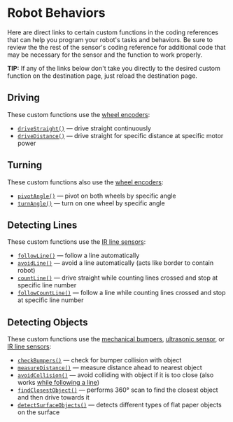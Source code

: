 # Robot Behaviors

Here are direct links to certain custom functions in the coding references that can help you program your robot's tasks and behaviors. Be sure to review the the rest of the sensor's coding reference for additional code that may be necessary for the sensor and the function to work properly.

**TIP:** If any of the links below don't take you directly to the desired custom function on the destination page, just reload the destination page.

## Driving

These custom functions use the [wheel encoders](https://github.com/idewcomputing/code-robotics/tree/a64094b0d9c5c1da17c73efd3f8730c1ce974c2a/references/wheel-encoders.md):

* [`driveStraight()`](https://github.com/idewcomputing/code-robotics/tree/a64094b0d9c5c1da17c73efd3f8730c1ce974c2a/references/wheel-encoders.md#drive-straight-continuously) — drive straight continuously
* [`driveDistance()`](https://github.com/idewcomputing/code-robotics/tree/a64094b0d9c5c1da17c73efd3f8730c1ce974c2a/references/wheel-encoders.md#drive-straight-for-specific-distance) — drive straight for specific distance at specific motor power

## Turning

These custom functions also use the [wheel encoders](https://github.com/idewcomputing/code-robotics/tree/a64094b0d9c5c1da17c73efd3f8730c1ce974c2a/references/wheel-encoders.md):

* [`pivotAngle()`](https://github.com/idewcomputing/code-robotics/tree/a64094b0d9c5c1da17c73efd3f8730c1ce974c2a/references/wheel-encoders.md#pivot-both-wheels-by-specific-angle) — pivot on both wheels by specific angle
* [`turnAngle()`](https://github.com/idewcomputing/code-robotics/tree/a64094b0d9c5c1da17c73efd3f8730c1ce974c2a/references/wheel-encoders.md#turn-on-one-wheel-by-specific-angle) — turn on one wheel by specific angle

## Detecting Lines

These custom functions use the [IR line sensors](https://github.com/idewcomputing/code-robotics/tree/a64094b0d9c5c1da17c73efd3f8730c1ce974c2a/references/ir-line-sensors.md):

* [`followLine()`](https://github.com/idewcomputing/code-robotics/tree/a64094b0d9c5c1da17c73efd3f8730c1ce974c2a/references/ir-line-sensors.md#follow-line-automatically) — follow a line automatically
* [`avoidLine()`](https://github.com/idewcomputing/code-robotics/tree/a64094b0d9c5c1da17c73efd3f8730c1ce974c2a/references/ir-line-sensors.md#avoid-line-automatically) — avoid a line automatically \(acts like border to contain robot\)
* [`countLine()`](https://github.com/idewcomputing/code-robotics/tree/a64094b0d9c5c1da17c73efd3f8730c1ce974c2a/references/ir-line-sensors.md#count-lines-and-stop-at-target-number) — drive straight while counting lines crossed and stop at specific line number
* [`followCountLine()`](https://github.com/idewcomputing/code-robotics/tree/a64094b0d9c5c1da17c73efd3f8730c1ce974c2a/references/ir-line-sensors.md#follow-line-while-counting-lines-crossed) — follow a line while counting lines crossed and stop at specific line number

## Detecting Objects

These custom functions use the [mechanical bumpers](https://github.com/idewcomputing/code-robotics/tree/a64094b0d9c5c1da17c73efd3f8730c1ce974c2a/references/mechanical-bumpers.md), [ultrasonic sensor](https://github.com/idewcomputing/code-robotics/tree/a64094b0d9c5c1da17c73efd3f8730c1ce974c2a/references/ultrasonic-sensor.md), or [IR line sensors](https://github.com/idewcomputing/code-robotics/tree/a64094b0d9c5c1da17c73efd3f8730c1ce974c2a/references/ir-line-sensors.md):

* [`checkBumpers()`](https://github.com/idewcomputing/code-robotics/tree/a64094b0d9c5c1da17c73efd3f8730c1ce974c2a/references/mechanical-bumpers.md#check-bumpers-for-collisions) — check for bumper collision with object
* [`measureDistance()`](https://github.com/idewcomputing/code-robotics/tree/a64094b0d9c5c1da17c73efd3f8730c1ce974c2a/references/ultrasonic-sensor.md#measure-distance-to-object) — measure distance ahead to nearest object
* [`avoidCollision()`](https://github.com/idewcomputing/code-robotics/tree/a64094b0d9c5c1da17c73efd3f8730c1ce974c2a/references/ultrasonic-sensor.md#avoid-collisions) — avoid colliding with object if it is too close \(also works [while following a line](https://github.com/idewcomputing/code-robotics/tree/a64094b0d9c5c1da17c73efd3f8730c1ce974c2a/references/ultrasonic-sensor.md#avoid-collisions-while-following-line)\)
* [`findClosestObject()`](https://github.com/idewcomputing/code-robotics/tree/a64094b0d9c5c1da17c73efd3f8730c1ce974c2a/references/ultrasonic-sensor.md#find-closest-object) — performs 360° scan to find the closest object and then drive towards it
* [`detectSurfaceObjects()`](https://github.com/idewcomputing/code-robotics/tree/a64094b0d9c5c1da17c73efd3f8730c1ce974c2a/references/ir-line-sensors.md#detect-flat-objects-on-surface) — detects different types of flat paper objects on the surface


